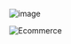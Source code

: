 ![image](https://github.com/chayansharma7/LowLevelDesign_Problems/assets/61390152/e28a7d8c-8f0c-4266-bdd7-0ed273278ab3)


![Ecommerce](https://github.com/chayansharma7/LowLevelDesign_Problems/assets/61390152/9c9a6912-8886-478e-a545-490e0ab39408)
